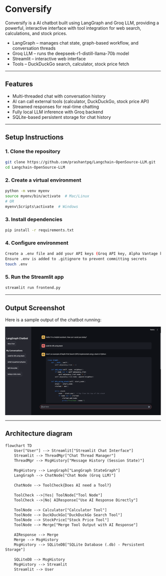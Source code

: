 # Conversify

Conversify is a AI chatbot built using LangGraph and Groq LLM, providing a powerful, interactive interface with tool integration for web search, calculations, and stock prices.
- LangGraph – manages chat state, graph-based workflow, and conversation threads
- Groq LLM – runs the deepseek-r1-distill-llama-70b model 
- Streamlit – interactive web interface
- Tools – DuckDuckGo search, calculator, stock price fetch

---

## **Features**

- Multi-threaded chat with conversation history
- AI can call external tools (calculator, DuckDuckGo, stock price API)
- Streamed responses for real-time chatting
- Fully local LLM inference with Groq backend
- SQLite-based persistent storage for chat history

---

## Setup Instructions

### 1. Clone the repository

```bash
git clone https://github.com/prashantpq/Langchain-OpenSource-LLM.git
cd Langchain-OpenSource-LLM
```

### 2. Create a virtual environment
```bash
python -m venv myenv
source myenv/bin/activate  # Mac/Linux
# OR
myenv\Scripts\activate  # Windows
```

### 3. Install dependencies
```bash
pip install -r requirements.txt
```

### 4. Configure environment
```bash
Create a .env file and add your API keys (Groq API key, Alpha Vantage key)
Ensure .env is added to .gitignore to prevent committing secrets
touch .env

```

### 5. Run the Streamlit app
```bash
streamlit run frontend.py
```
---

## Output Screenshot

Here is a sample output of the chatbot running:

![Chatbot Output](output_image/output.png)

---
## Architecture diagram
```mermaid
flowchart TD
    User["User"] --> Streamlit["Streamlit Chat Interface"]
    Streamlit --> ThreadMgr["Chat Thread Manager"]
    ThreadMgr --> MsgHistory["Message History (Session State)"]
    
    MsgHistory --> LangGraph["LangGraph StateGraph"]
    LangGraph --> ChatNode["Chat Node (Groq LLM)"]
    
    ChatNode --> ToolCheck{Does AI need a Tool?}
    
    ToolCheck -->|Yes| ToolNode["Tool Node"]
    ToolCheck -->|No| AIResponse["Use AI Response Directly"]
    
    ToolNode --> Calculator["Calculator Tool"]
    ToolNode --> DuckDuckGo["DuckDuckGo Search Tool"]
    ToolNode --> StockPrice["Stock Price Tool"]
    ToolNode --> Merge["Merge Tool Output with AI Response"]
    
    AIResponse --> Merge
    Merge --> MsgHistory
    MsgHistory --> SQLiteDB["SQLite Database (.db) - Persistent Storage"]
    
    SQLiteDB --> MsgHistory
    MsgHistory --> Streamlit
    Streamlit --> User




